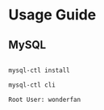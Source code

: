 # Usage Guide

## MySQL

```sh

mysql-ctl install

mysql-ctl cli

```

```
Root User: wonderfan
```
